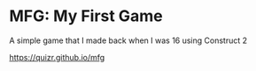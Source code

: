 # MFG: My First Game
A simple game that I made back when I was 16 using Construct 2

<https://quizr.github.io/mfg>
